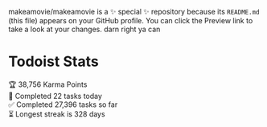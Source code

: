makeamovie/makeamovie is a ✨ special ✨ repository because its `README.md` (this file) appears on your GitHub profile.
You can click the Preview link to take a look at your changes. darn right ya can

# Todoist Stats

<!-- TODO-IST:START -->
🏆  38,756 Karma Points           
🌸  Completed 22 tasks today           
✅  Completed 27,396 tasks so far           
⏳  Longest streak is 328 days
<!-- TODO-IST:END -->